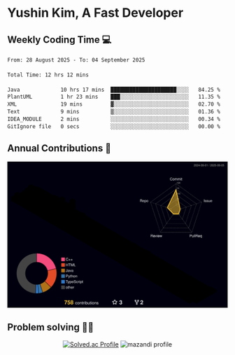# Yushin Kim, A Fast Developer

## Weekly Coding Time 💻

<!--START_SECTION:waka-->

```txt
From: 28 August 2025 - To: 04 September 2025

Total Time: 12 hrs 12 mins

Java             10 hrs 17 mins  █████████████████████░░░░   84.25 %
PlantUML         1 hr 23 mins    ███░░░░░░░░░░░░░░░░░░░░░░   11.35 %
XML              19 mins         ▓░░░░░░░░░░░░░░░░░░░░░░░░   02.70 %
Text             9 mins          ▒░░░░░░░░░░░░░░░░░░░░░░░░   01.36 %
IDEA_MODULE      2 mins          ░░░░░░░░░░░░░░░░░░░░░░░░░   00.34 %
GitIgnore file   0 secs          ░░░░░░░░░░░░░░░░░░░░░░░░░   00.00 %
```

<!--END_SECTION:waka-->

## Annual Contributions 🏃

![](./profile-3d-contrib/profile-night-rainbow.svg)

## Problem solving 👨‍💻

<div align="center">

[![Solved.ac Profile](http://mazassumnida.wtf/api/v2/generate_badge?boj=kys010306)](https://solved.ac/kys010306)
![mazandi profile](http://mazandi.herokuapp.com/api?handle=kys010306&theme=dark)

</div>
